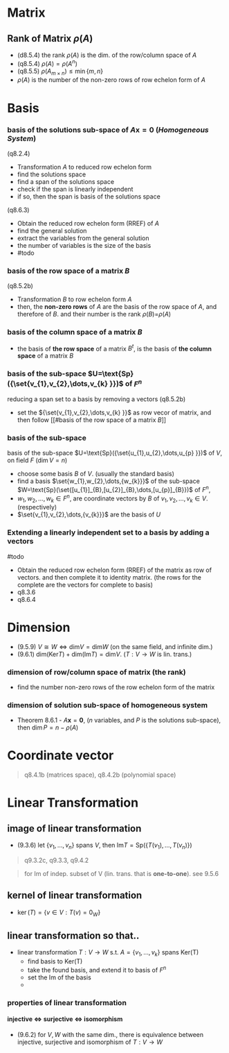 
# Matrix 

## Rank of Matrix $\rho{(A)}$

- (d8.5.4) the rank $\rho{(A)}$ is the dim. of the row/column space of $A$
- (q8.5.4) $\rho{(A)}=\rho{(A^n)}$
- (q8.5.5) $\rho{(A_{m \times n})}\leq\min{\{ m,n \}}$
- $\rho(A)$ is the number of the non-zero rows of row echelon form of $A$

# Basis

### basis of the **solutions sub-space of** $A\textbf{x}=\textbf{0}$ (*Homogeneous System*) 

(q8.2.4)
- Transformation $A$ to reduced row echelon form	
- find the solutions space
- find a span of the solutions space
- check if the span is linearly independent
- if so, then the span is basis of the solutions space

(q8.6.3)
- Obtain the reduced row echelon form (RREF) of $A$
- find the general solution
- extract the variables from the general solution
- the number of variables is the size of the basis
- #todo 

### basis of the row space of a matrix $B$
(q8.5.2b)

- Transformation $B$ to row echelon form $A$
- then, the **non-zero rows** of $A$ are the basis of the row space of $A$, and therefore of $B$. and their number is the rank $\rho{(B)=}\rho{(A)}$

### basis of the column space of a matrix $B$

- the basis of **the row space** of a matrix $B^t$, is the basis of **the column space** of a matrix $B$

### basis of the sub-space $U=\text{Sp}({\set{v_{1},v_{2},\dots,v_{k}   }})$ of ${F}^n$
reducing a span set to a basis by removing a vectors 
(q8.5.2b)

- set the ${\set{v_{1},v_{2},\dots,v_{k}   }}$ as row vecor of matrix, and then follow [[#basis of the row space of a matrix $B$]] 

### basis of the sub-space 
basis of the sub-space $U=\text{Sp}({\set{u_{1},u_{2},\dots,u_{p}   }})$ of $V$, on field $F$ ($\dim{V}=n$)

- choose some basis $B$ of $V$. (usually the standard basis) 
- find a basis $\set{w_{1},w_{2},\dots,{w_{k}}}$ of the sub-space $W=\text{Sp}(\set{[u_{1}]_{B},[u_{2}]_{B},\dots,[u_{p}]_{B}})$ of $F^n$, 
- $w_{1},w_{2},\dots,{w_{k}}\in{F^n}$, are coordinate vectors by $B$ of $v_{1},v_{2},\dots,{v_{k}}\in{V}$. (respectively)
- $\set{v_{1},v_{2},\dots,{v_{k}}}$ are the basis of $U$

### Extending a linearly independent set to a basis by adding a vectors

#todo 
- Obtain the reduced row echelon form (RREF) of the matrix as row of vectors. and then complete it to identity matrix. (the rows for the complete are the vectors for complete to basis)
- q8.3.6
- q8.6.4 

# Dimension 

- (9.5.9) $V \cong W \iff \text{dim}{V}=\text{dim}{W}$ (on the same field, and infinite dim.)
- (9.6.1) $\text{dim}{(\text{Ker}{T})}+\text{dim}{(\text{Im}{T})}=\text{dim}{V}$. ($T:V\to W$ is lin. trans.)

### dimension of row/column space of matrix (the rank)

- find the number non-zero rows of the row echelon form of the matrix 

### dimension of solution sub-space of homogeneous system

- Theorem 8.6.1 - $A\textbf{x}=\textbf{0}$, ($n$ variables, and $P$ is the solutions sub-space), then $\dim{P}=n-\rho{(A)}$

# Coordinate vector

> q8.4.1b (matrices space), q8.4.2b (polynomial space)

# Linear Transformation

## image of linear transformation

- (9.3.6) let $\{ v_{1},\dots ,v_{n} \}$ spans $V$, then $\text{Im}{T}=\text{Sp}{(\{ T(v_{1}),\dots,T(v_{n}) \})}$

>q9.3.2c, q9.3.3, q9.4.2

>for Im of indep. subset of V (lin. trans. that is **one-to-one**). see 9.5.6 

## kernel of linear transformation

- $\ker(T) = \{ v \in V : T(v) = 0_W\}$

## linear transformation so that..

- linear transformation $T:V\to W$ s.t. $A=\{ v_{1},\dots ,v_{k} \}$ spans $\text{Ker{(T)}}$
	- find basis to $\text{Ker{(T)}}$
	- take the found basis, and extend it to basis of $F^n$
	- set the Im of the basis 
	- 

### properties of linear transformation

#### injective $\iff$ surjective $\iff$ isomorphism

- (9.6.2) for $V,W$ with the same dim., there is equivalence between injective, surjective and isomorphism of $T:V\to W$
